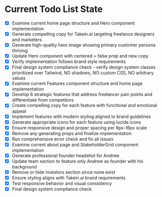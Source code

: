 <!-- DO NOT EDIT - Managed by todo_list tool -->
<!-- Updated: 2025-09-25T19:08:32.543Z -->

# Current Todo List State

- [x] Examine current home page structure and Hero component implementation
- [x] Generate compelling copy for Takein.ai targeting freelance designers and marketers
- [x] Generate high-quality hero image showing primary customer persona thriving
- [x] Update Hero component with centered = false prop and new copy
- [x] Verify implementation follows brand style requirements
- [x] Final design system compliance check - verify design system classes prioritized over Tailwind, NO shadows, NO custom CSS, NO arbitrary values
- [x] Examine current Features component structure and home page implementation
- [x] Develop 6 strategic features that address freelancer pain points and differentiate from competitors
- [x] Create compelling copy for each feature with functional and emotional appeal
- [x] Implement features with modern styling aligned to brand guidelines
- [x] Generate appropriate icons for each feature using lucide icons
- [x] Ensure responsive design and proper spacing per 8px-16px scale
- [x] Remove any generating props and finalize implementation
- [x] Run comprehensive error check and fix all issues
- [x] Examine current about page and StakeholderGrid component implementation
- [x] Generate professional founder headshot for Andrew
- [x] Update team section to feature only Andrew as founder with his background
- [x] Remove or hide investors section since none exist
- [x] Ensure styling aligns with Takein.ai brand requirements
- [x] Test responsive behavior and visual consistency
- [x] Final design system compliance check
